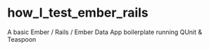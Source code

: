 how_I_test_ember_rails
======================

A basic Ember / Rails / Ember Data App boilerplate running QUnit &amp; Teaspoon
